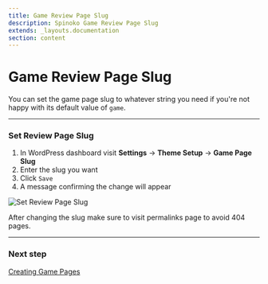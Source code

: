 ```yaml
---
title: Game Review Page Slug
description: Spinoko Game Review Page Slug
extends: _layouts.documentation
section: content
---
```


# Game Review Page Slug

You can set the game page slug to whatever string you need if you're not happy with its default value of `game`.

---

### Set Review Page Slug

1. In WordPress dashboard visit **Settings** &#8594; **Theme Setup** &#8594; **Game Page Slug**
2. Enter the slug you want
3. Click `Save`
4. A message confirming the change will appear

![Set Review Page Slug](https://media.dinomatic.com/images/docs/spinoko/spinoko-game-page-slug.png)

After changing the slug make sure to visit permalinks page to avoid 404 pages.

---

### Next step

[Creating Game Pages](/docs/spinoko/creating-game-pages/)
